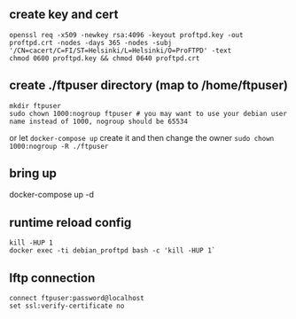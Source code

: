 
## create key and cert

```shell
openssl req -x509 -newkey rsa:4096 -keyout proftpd.key -out  proftpd.crt -nodes -days 365 -nodes -subj '/CN=cacert/C=FI/ST=Helsinki/L=Helsinki/O=ProFTPD' -text
chmod 0600 proftpd.key && chmod 0640 proftpd.crt
```

## create ./ftpuser directory (map to /home/ftpuser)

```shell
mkdir ftpuser
sudo chown 1000:nogroup ftpuser # you may want to use your debian user name instead of 1000, nogroup should be 65534
```

or let `docker-compose up` create it and then change the owner `sudo chown 1000:nogroup -R ./ftpuser`

## bring up
docker-compose up -d

## runtime reload config

```shell
kill -HUP 1
docker exec -ti debian_proftpd bash -c 'kill -HUP 1`
```

## lftp connection

```lftp
connect ftpuser:password@localhost
set ssl:verify-certificate no
```
